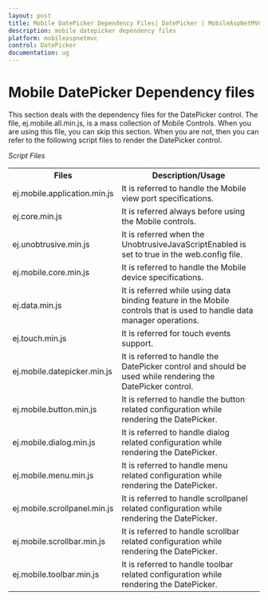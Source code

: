 ```yaml
---
layout: post
title: Mobile DatePicker Dependency Files| DatePicker | MobileAspNetMVC | Syncfusion
description: mobile datepicker dependency files
platform: mobileaspnetmvc
control: DatePicker
documentation: ug
---
```


# Mobile DatePicker Dependency files

This section deals with the dependency files for the DatePicker control. The file, ej.mobile.all.min.js, is a mass collection of Mobile Controls. When you are using this file, you can skip this section. When you are not, then you can refer to the following script files to render the DatePicker control.

_Script Files_

<table>
<tr>
<th>
Files</th><th>
Description/Usage</th></tr>
<tr>
<td>
ej.mobile.application.min.js</td><td>
It is referred to handle the Mobile view port specifications.</td></tr>
<tr>
<td>
ej.core.min.js</td><td>
It is referred always before using the Mobile controls.</td></tr>
<tr>
<td>
ej.unobtrusive.min.js</td><td>
It is referred when the UnobtrusiveJavaScriptEnabled is set to true in the web.config file.</td></tr>
<tr>
<td>
ej.mobile.core.min.js</td><td>
It is referred to handle the Mobile device specifications.</td></tr>
<tr>
<td>
ej.data.min.js</td><td>
It is referred while using data binding feature in the Mobile controls that is used to handle data manager operations.</td></tr>
<tr>
<td>
ej.touch.min.js</td><td>
It is referred for touch events support.</td></tr>
<tr>
<td>
ej.mobile.datepicker.min.js</td><td>
It is referred to handle the DatePicker control and should be used while rendering the DatePicker control.</td></tr>
<tr>
<td>
ej.mobile.button.min.js</td><td>
It is referred to handle the button related configuration while rendering the DatePicker.</td></tr>
<tr>
<td>
ej.mobile.dialog.min.js</td><td>
It is referred to handle dialog related configuration while rendering the DatePicker.</td></tr>
<tr>
<td>
ej.mobile.menu.min.js</td><td>
It is referred to handle menu related configuration while rendering the DatePicker.</td></tr>
<tr>
<td>
ej.mobile.scrollpanel.min.js</td><td>
It is referred to handle scrollpanel related configuration while rendering the DatePicker.</td></tr>
<tr>
<td>
ej.mobile.scrollbar.min.js</td><td>
It is referred to handle scrollbar related configuration while rendering the DatePicker.</td></tr>
<tr>
<td>
ej.mobile.toolbar.min.js</td><td>
It is referred to handle toolbar related configuration while rendering the DatePicker.</td></tr>
</table>
